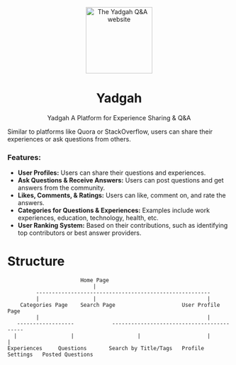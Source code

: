 <div align="center">

<p>
    <a href="#">
        <img width="150" src="https://github.com/BDadmehr0/Yadgah/blob/main/favicon.ico" alt="The Yadgah Q&A website">
    </a>
</p>

# Yadgah
Yadgah A Platform for Experience Sharing &amp; Q&amp;A

</div>


Similar to platforms like Quora or StackOverflow, users can share their experiences or ask questions from others.  

### Features:  
- **User Profiles:** Users can share their questions and experiences.  
- **Ask Questions & Receive Answers:** Users can post questions and get answers from the community.  
- **Likes, Comments, & Ratings:** Users can like, comment on, and rate the answers.  
- **Categories for Questions & Experiences:** Examples include work experiences, education, technology, health, etc.  
- **User Ranking System:** Based on their contributions, such as identifying top contributors or best answer providers.  

# Structure

```
                       Home Page
                           |
         -------------------------------------------------------
         |                 |                                   |
    Categories Page    Search Page                     User Profile Page
         |                                                     |  
   ------------------   		 ------------------------------------------
  |                 |                    |                     |                  |
Experiences     Questions       Search by Title/Tags   Profile Settings   Posted Questions
```

